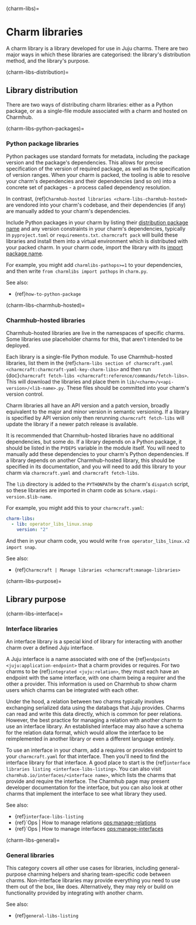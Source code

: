 (charm-libs)=
# Charm libraries

A charm library is a library developed for use in Juju charms. There are two major ways in which these libraries are categorised: the library's distribution method, and the library's purpose.

(charm-libs-distribution)=
## Library distribution

There are two ways of distributing charm libraries: either as a Python package, or as a single-file module associated with a charm and hosted on Charmhub.

(charm-libs-python-packages)=
### Python package libraries

Python packages use standard formats for metadata, including the package version and the package's dependencies. This allows for precise specification of the version of required package, as well as the specification of version ranges. When your charm is packed, the tooling is able to resolve your charm's dependencies and their dependencies (and so on) into a concrete set of packages - a process called dependency resolution.

In contrast, {ref}`Charmhub-hosted libraries <charm-libs-charmhub-hosted>` are vendored into your charm's codebase, and their dependencies (if any) are manually added to your charm's dependencies.

Include Python packages in your charm by listing their [distribution package name](https://packaging.python.org/en/latest/discussions/distribution-package-vs-import-package/#what-s-a-distribution-package) and any version constraints in your charm's dependencies, typically in `pyproject.toml` or `requirements.txt`. `charmcraft pack` will build these libraries and install them into a virtual environment which is distributed with your packed charm. In your charm code, import the library with its [import package name](https://packaging.python.org/en/latest/discussions/distribution-package-vs-import-package/#what-s-an-import-package).

For example, you might add `charmlibs-pathops>=1` to your dependencies, and then write `from charmlibs import pathops` in `charm.py`.

See also:

- {ref}`how-to-python-package`

(charm-libs-charmhub-hosted)=
### Charmhub-hosted libraries

Charmhub-hosted libraries are live in the namespaces of specific charms. Some libraries use placeholder charms for this, that aren't intended to be deployed.

Each library is a single-file Python module. To use Charmhub-hosted libraries, list them in the {ref}`charm-libs section of charmcraft.yaml <charmcraft:charmcraft-yaml-key-charm-libs>` and then run {doc}`charmcraft fetch-libs <charmcraft:reference/commands/fetch-libs>`. This will download the libraries and place them in `lib/<charm>/v<api-version>/<lib-name>.py`. These files should be committed into your charm's version control.

Charm libraries all have an API version and a patch version, broadly equivalent to the major and minor version in semantic versioning. If a library is specified by API version only then rerunning `charmcraft fetch-libs` will update the library if a newer patch release is available.

It is recommended that Charmhub-hosted libraries have no additional dependencies, but some do. If a library depends on a Python package, it should be listed in the `PYDEPS` variable in the module itself. You will need to manually add these dependencies to your charm's Python dependencies. If a library depends on another Charmhub-hosted library, this should be specified in its documentation, and you will need to add this library to your charm via `charmcraft.yaml` and `charmcraft fetch-libs`.

The `lib` directory is added to the `PYTHONPATH` by the charm's `dispatch` script, so these libraries are imported in charm code as `$charm.v$api-version.$lib-name`.

For example, you might add this to your `charmcraft.yaml`:

```yaml
charm-libs:
  - lib: operator_libs_linux.snap
    version: "2"
```

And then in your charm code, you would write `from operator_libs_linux.v2 import snap`.

See also:

- {ref}`Charmcraft | Manage libraries <charmcraft:manage-libraries>`

(charm-libs-purpose)=
## Library purpose

(charm-libs-interface)=
### Interface libraries

An interface library is a special kind of library for interacting with another charm over a defined Juju interface.

A Juju interface is a name associated with one of the {ref}`endpoints <juju:application-endpoint>` that a charm provides or requires. For two charms to be {ref}`integrated <juju:relation>`, they must each have an endpoint with the same interface, with one charm being a requirer and the other a provider. This information is used on Charmhub to show charm users which charms can be integrated with each other.

Under the hood, a relation between two charms typically involves exchanging serialized data using the databags that Juju provides. Charms can read and write this data directly, which is common for peer relations. However, the best practice for managing a relation with another charm to use an interface library. An established interface may also have a schema for the relation data format, which would allow the interface to be reimplemented in another library or even a different language entirely.

To use an interface in your charm, add a requires or provides endpoint to your `charmcraft.yaml` for that interface. Then you'll need to find the interface library for that interface. A good place to start is the {ref}`interface libraries listing <interface-libs-listing>`. You can also visit `charmhub.io/interfaces/<interface name>`, which lists the charms that provide and require the interface. The Charmhub page may present developer documentation for the interface, but you can also look at other charms that implement the interface to see what library they used.

See also:

- {ref}`interface-libs-listing`
- {ref}`Ops | How to manage relations <ops:manage-relations>
- {ref}`Ops | How to manage interfaces <ops:manage-interfaces>

(charm-libs-general)=
### General libraries

This category covers all other use cases for libraries, including general-purpose charming helpers and sharing team-specific code between charms. Non-interface libraries may provide everything you need to use them out of the box, like [](pathops) does. Alternatively, they may rely or build on functionality provided by integrating with another charm.

See also:

- {ref}`general-libs-listing`
